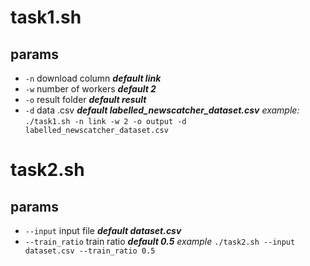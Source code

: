# task1.sh
## params
+ `-n` download column ***default link***
+ `-w` number of workers ***default 2***
+ `-o` result folder ***default result***
+ `-d` data .csv ***default labelled_newscatcher_dataset.csv***
*example:* `./task1.sh -n link -w 2 -o output -d labelled_newscatcher_dataset.csv` 

# task2.sh
## params
+ `--input` input file ***default dataset.csv***
+ `--train_ratio` train ratio ***default 0.5***
*example* `./task2.sh --input dataset.csv --train_ratio 0.5`